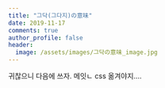 ```yaml
---
title: "그닥(그다지)の意味"
date: 2019-11-17
comments: true
author_profile: false
header:
  image: /assets/images/그닥の意味_image.jpg
---
```


<!--Language Button HTML -->

<!--Language Button HTML -->
<!-- MAIN CONTENT-->
귀찮으니 다음에 쓰자.
메잇ㄴ css 옮겨야지....

<!-- MAIN CONTENT-->
<!-- Main CSS -->
<style>
.page__content h1,
.page__content h2
{
    padding-bottom: 0.5em;
    border-bottom: 1px solid #89ddff;
}
p{
    margin-block-start: 0em;
    margin-block-end: 0em;
    margin-inline-start: 0px;
    margin-inline-end: 0px;
    margin-top:0px;
    margin-bottom: 0px;
}

.page h1:before {
    padding-right: 0.3em;
    color: #9ddcff;
    content: "/";
}

.page h2:before {
    padding-right: 0.3em;
    color: #9ddcff;
    content: "//";
}

.page h3:before {
    padding-right: 0.3em;
    color: #9ddcff;
    content: "///";
}

.page h4:before {
    padding-right: 0.3em;
    color: #9ddcff;
    content: "////";
}

p>code, a>code, li>code, figcaption>code, td>code {
    padding-left: 0.18rem;
    padding-right: 0.18rem;
    padding-top: 0.09rem;
    font-size: 0.8em;
    background: #fff;
    color: #5283f3;
    border: solid 1px #e1e4e5;
    border-radius: 0px;
    font-family: open sans,clear sans,helvetica neue,Helvetica,Arial,sans-serif;
    font-weight: bold;
}

blockquote{
    border-left: 0.25em solid #266477;
}
</style>
<!-- Main CSS -->
